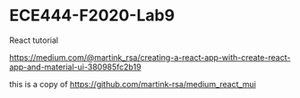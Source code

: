 # ECE444-F2020-Lab9

React tutorial

https://medium.com/@martink_rsa/creating-a-react-app-with-create-react-app-and-material-ui-380985fc2b19

this is a copy of https://github.com/martink-rsa/medium_react_mui

